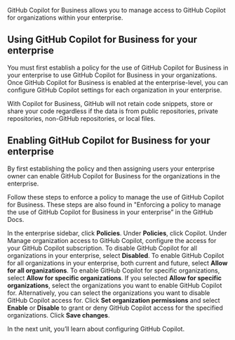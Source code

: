 GitHub Copilot for Business allows you to manage access to GitHub Copilot for organizations within your enterprise.

## Using GitHub Copilot for Business for your enterprise

You must first establish a policy for the use of GitHub Copilot for Business in your enterprise to use GitHub Copilot for Business in your organizations. Once GitHub Copilot for Business is enabled at the enterprise-level, you can configure GitHub Copilot settings for each organization in your enterprise. 

With Copilot for Business, GitHub will not retain code snippets, store or share your code regardless if the data is from public repositories, private repositories, non-GitHub repositories, or local files.

## Enabling GitHub Copilot for Business for your enterprise

By first establishing the policy and then assigning users your enterprise owner can enable GitHub Copilot for Business for the organizations in the enterprise. 

Follow these steps to enforce a policy to manage the use of GitHub Copilot for Business.
These steps are also found in "Enforcing a policy to manage the use of GitHub Copilot for Business in your enterprise” in the GitHub Docs.

In the enterprise sidebar, click **Policies**.
Under **Policies**, click Copilot.
Under Manage organization access to GitHub Copilot, configure the access for your GitHub Copilot subscription.
To disable GitHub Copilot for all organizations in your enterprise, select **Disabled**.
To enable GitHub Copilot for all organizations in your enterprise, both current and future, select **Allow for all organizations**.
To enable GitHub Copilot for specific organizations, select **Allow for specific organizations**.
If you selected **Allow for specific organizations**, select the organizations you want to enable GitHub Copilot for. Alternatively, you can select the organizations you want to disable GitHub Copilot access for.
Click **Set organization permissions** and select **Enable** or **Disable** to grant or deny GitHub Copilot access for the specified organizations.
Click **Save changes**.

In the next unit, you’ll learn about configuring GitHub Copilot.

<!-- - - - - - - - - - - - - - - - - - - - - - - - - - - - - - - - - - - - - - - - -->

<!-- Do not add a unit summary or references/links -->
